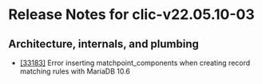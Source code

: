 
# Release Notes for clic-v22.05.10-03

## Architecture, internals, and plumbing

- [[33183]](http://bugs.koha-community.org/bugzilla3/show_bug.cgi?id=33183) Error inserting matchpoint_components when creating record matching rules with MariaDB 10.6


